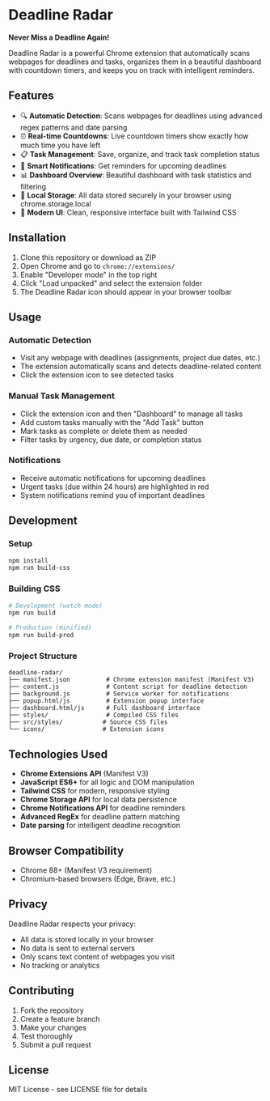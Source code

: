 # Deadline Radar

**Never Miss a Deadline Again!**

Deadline Radar is a powerful Chrome extension that automatically scans webpages for deadlines and tasks, organizes them in a beautiful dashboard with countdown timers, and keeps you on track with intelligent reminders.

## Features

- 🔍 **Automatic Detection**: Scans webpages for deadlines using advanced regex patterns and date parsing
- ⏰ **Real-time Countdowns**: Live countdown timers show exactly how much time you have left
- 📋 **Task Management**: Save, organize, and track task completion status
- 🔔 **Smart Notifications**: Get reminders for upcoming deadlines
- 📊 **Dashboard Overview**: Beautiful dashboard with task statistics and filtering
- 💾 **Local Storage**: All data stored securely in your browser using chrome.storage.local
- 🎨 **Modern UI**: Clean, responsive interface built with Tailwind CSS

## Installation

1. Clone this repository or download as ZIP
2. Open Chrome and go to `chrome://extensions/`
3. Enable "Developer mode" in the top right
4. Click "Load unpacked" and select the extension folder
5. The Deadline Radar icon should appear in your browser toolbar

## Usage

### Automatic Detection
- Visit any webpage with deadlines (assignments, project due dates, etc.)
- The extension automatically scans and detects deadline-related content
- Click the extension icon to see detected tasks

### Manual Task Management
- Click the extension icon and then "Dashboard" to manage all tasks
- Add custom tasks manually with the "Add Task" button
- Mark tasks as complete or delete them as needed
- Filter tasks by urgency, due date, or completion status

### Notifications
- Receive automatic notifications for upcoming deadlines
- Urgent tasks (due within 24 hours) are highlighted in red
- System notifications remind you of important deadlines

## Development

### Setup
```bash
npm install
npm run build-css
```

### Building CSS
```bash
# Development (watch mode)
npm run build

# Production (minified)
npm run build-prod
```

### Project Structure
```
deadline-radar/
├── manifest.json          # Chrome extension manifest (Manifest V3)
├── content.js             # Content script for deadline detection
├── background.js          # Service worker for notifications
├── popup.html/js          # Extension popup interface
├── dashboard.html/js      # Full dashboard interface
├── styles/                # Compiled CSS files
├── src/styles/           # Source CSS files
└── icons/                # Extension icons
```

## Technologies Used

- **Chrome Extensions API** (Manifest V3)
- **JavaScript ES6+** for all logic and DOM manipulation
- **Tailwind CSS** for modern, responsive styling
- **Chrome Storage API** for local data persistence
- **Chrome Notifications API** for deadline reminders
- **Advanced RegEx** for deadline pattern matching
- **Date parsing** for intelligent deadline recognition

## Browser Compatibility

- Chrome 88+ (Manifest V3 requirement)
- Chromium-based browsers (Edge, Brave, etc.)

## Privacy

Deadline Radar respects your privacy:
- All data is stored locally in your browser
- No data is sent to external servers
- Only scans text content of webpages you visit
- No tracking or analytics

## Contributing

1. Fork the repository
2. Create a feature branch
3. Make your changes
4. Test thoroughly
5. Submit a pull request

## License

MIT License - see LICENSE file for details